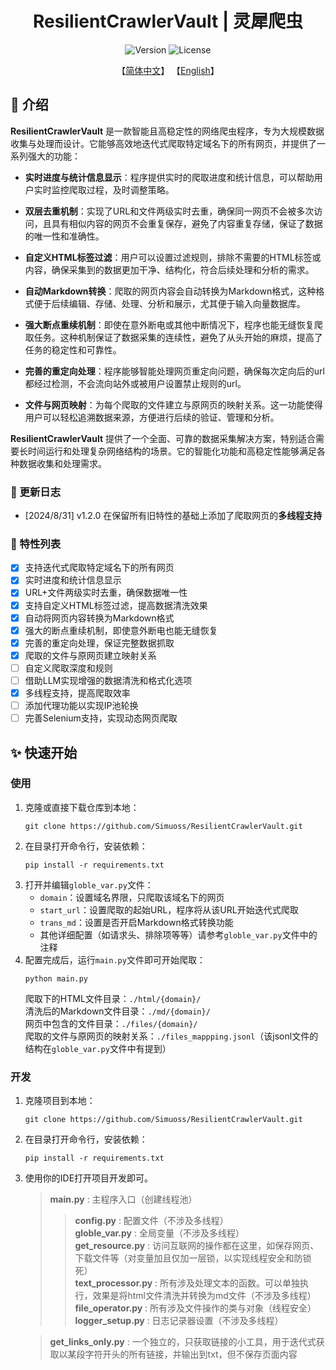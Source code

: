 <div align= "center">
    <h1> ResilientCrawlerVault | 灵犀爬虫 </h1>
</div>

<div align= "center">  
    <img src="https://img.shields.io/badge/Version-1.2.0-blue.svg" alt="Version">
    <img src="https://img.shields.io/badge/License-Apache%202.0-blue.svg" alt="License">

【[简体中文](./README.md)】         【[English](./readme/readme_en.md)】  
</div>  

## 📖 介绍

**ResilientCrawlerVault** 是一款智能且高稳定性的网络爬虫程序，专为大规模数据收集与处理而设计。它能够高效地迭代式爬取特定域名下的所有网页，并提供了一系列强大的功能：

- **实时进度与统计信息显示**：程序提供实时的爬取进度和统计信息，可以帮助用户实时监控爬取过程，及时调整策略。

- **双层去重机制**：实现了URL和文件两级实时去重，确保同一网页不会被多次访问，且具有相似内容的网页不会重复保存，避免了内容重复存储，保证了数据的唯一性和准确性。

- **自定义HTML标签过滤**：用户可以设置过滤规则，排除不需要的HTML标签或内容，确保采集到的数据更加干净、结构化，符合后续处理和分析的需求。

- **自动Markdown转换**：爬取的网页内容会自动转换为Markdown格式，这种格式便于后续编辑、存储、处理、分析和展示，尤其便于输入向量数据库。

- **强大断点重续机制**：即使在意外断电或其他中断情况下，程序也能无缝恢复爬取任务。这种机制保证了数据采集的连续性，避免了从头开始的麻烦，提高了任务的稳定性和可靠性。

- **完善的重定向处理**：程序能够智能处理网页重定向问题，确保每次定向后的url都经过检测，不会流向站外或被用户设置禁止规则的url。

- **文件与网页映射**：为每个爬取的文件建立与原网页的映射关系。这一功能使得用户可以轻松追溯数据来源，方便进行后续的验证、管理和分析。

**ResilientCrawlerVault** 提供了一个全面、可靠的数据采集解决方案，特别适合需要长时间运行和处理复杂网络结构的场景。它的智能化功能和高稳定性能够满足各种数据收集和处理需求。

### 📜 更新日志

- [2024/8/31] v1.2.0 在保留所有旧特性的基础上添加了爬取网页的**多线程支持**

### 🧰 特性列表

- [x] 支持迭代式爬取特定域名下的所有网页
- [x] 实时进度和统计信息显示
- [x] URL+文件两级实时去重，确保数据唯一性
- [x] 支持自定义HTML标签过滤，提高数据清洗效果
- [x] 自动将网页内容转换为Markdown格式
- [x] 强大的断点重续机制，即使意外断电也能无缝恢复
- [x] 完善的重定向处理，保证完整数据抓取
- [x] 爬取的文件与原网页建立映射关系
- [ ] 自定义爬取深度和规则
- [ ] 借助LLM实现增强的数据清洗和格式化选项
- [x] 多线程支持，提高爬取效率
- [ ] 添加代理功能以实现IP池轮换
- [ ] 完善Selenium支持，实现动态网页爬取

## ✨ 快速开始

### 使用
1. 克隆或直接下载仓库到本地：
    ```shell
    git clone https://github.com/Simuoss/ResilientCrawlerVault.git
    ```
2. 在目录打开命令行，安装依赖：
    ```shell
    pip install -r requirements.txt
    ```
3. 打开并编辑`globle_var.py`文件：
    - `domain`：设置域名界限，只爬取该域名下的网页
    - `start_url`：设置爬取的起始URL，程序将从该URL开始迭代式爬取
    - `trans_md`：设置是否开启Markdown格式转换功能
    - 其他详细配置（如请求头、排除项等等）请参考`globle_var.py`文件中的注释
4. 配置完成后，运行`main.py`文件即可开始爬取：
    ```shell
    python main.py
    ```
    爬取下的HTML文件目录：`./html/{domain}/`  
    清洗后的Markdown文件目录：`./md/{domain}/`  
    网页中包含的文件目录：`./files/{domain}/`  
    爬取的文件与原网页的映射关系：`./files_mappping.jsonl`（该jsonl文件的结构在`globle_var.py`文件中有提到）  

### 开发
1. 克隆项目到本地：
    ```shell
    git clone https://github.com/Simuoss/ResilientCrawlerVault.git
    ```
2. 在目录打开命令行，安装依赖：
    ```shell
    pip install -r requirements.txt
    ```
3. 使用你的IDE打开项目开发即可。
    > **main.py** : 主程序入口（创建线程池）  
    >> **config.py** : 配置文件（不涉及多线程）  
    >> **globle_var.py** : 全局变量（不涉及多线程）  
    >> **get_resource.py** : 访问互联网的操作都在这里，如保存网页、下载文件等（对变量加且仅加一层锁，以实现线程安全和防锁死）  
    >> **text_processor.py** : 所有涉及处理文本的函数。可以单独执行，效果是将html文件清洗并转换为md文件（不涉及多线程）  
    >> **file_operator.py** : 所有涉及文件操作的类与对象（线程安全）  
    >> **logger_setup.py** : 日志记录器设置（不涉及多线程）  

    > **get_links_only.py** : 一个独立的，只获取链接的小工具，用于迭代式获取以某段字符开头的所有链接，并输出到txt，但不保存页面内容  
 

